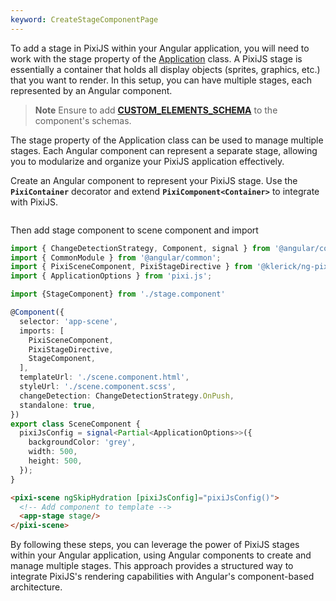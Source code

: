 ```yaml
---
keyword: CreateStageComponentPage
---
```


To add a stage in PixiJS within your Angular application, you will need to work with the stage property of the [Application](https://pixijs.download/release/docs/app.Application.html#stage) class. 
A PixiJS stage is essentially a container that holds all display objects (sprites, graphics, etc.) that you want to render. 
In this setup, you can have multiple stages, each represented by an Angular component.

> **Note**
> Ensure to add [**CUSTOM_ELEMENTS_SCHEMA**](https://angular.dev/guide/components/advanced-configuration#custom-element-schemas) to the component's schemas.

The stage property of the Application class can be used to manage multiple stages. 
Each Angular component can represent a separate stage, allowing you to modularize and organize your PixiJS application effectively.

Create an Angular component to represent your PixiJS stage. 
Use the **`PixiContainer`** decorator and extend **`PixiComponent<Container>`** to integrate with PixiJS.

```typescript file="../../../src/app/example-doc/stage/stage.component.ts" name="stage.component.ts" icon="angular"

```

Then add stage component to scene component and import 

```typescript group="create-scene" name="scene.component.ts" {6,11,12}
import { ChangeDetectionStrategy, Component, signal } from '@angular/core';
import { CommonModule } from '@angular/common';
import { PixiSceneComponent, PixiStageDirective } from '@klerick/ng-pixijs';
import { ApplicationOptions } from 'pixi.js';

import {StageComponent} from './stage.component'

@Component({
  selector: 'app-scene',
  imports: [
    PixiSceneComponent,
    PixiStageDirective,
    StageComponent,
  ],
  templateUrl: './scene.component.html',
  styleUrl: './scene.component.scss',
  changeDetection: ChangeDetectionStrategy.OnPush,
  standalone: true,
})
export class SceneComponent {
  pixiJsConfig = signal<Partial<ApplicationOptions>>({
    backgroundColor: 'grey',
    width: 500,
    height: 500,
  });
}
```

```html group="create-scene" name="scene.component.html"
<pixi-scene ngSkipHydration [pixiJsConfig]="pixiJsConfig()">
  <!-- Add component to template -->
  <app-stage stage/>
</pixi-scene>
```

By following these steps, you can leverage the power of PixiJS stages within your Angular application, using Angular components to create and manage multiple stages.
This approach provides a structured way to integrate PixiJS's rendering capabilities with Angular's component-based architecture.

